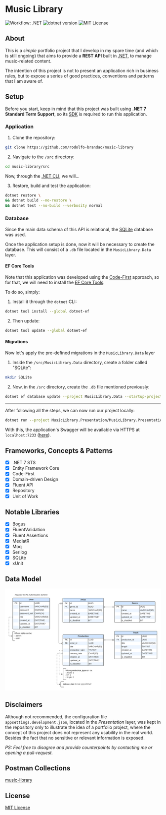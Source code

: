 


# Music Library

![Workflow: .NET](https://github.com/rodolfo-brandao/music-library/actions/workflows/dotnet-ci.yml/badge.svg)
![dotnet version](https://img.shields.io/badge/.NET-7_STS-blue)
![MIT License](https://img.shields.io/github/license/rodolfo-brandao/music-library)

## About
This is a *simple* portfolio project that I develop in my spare time (and which is still ongoing) that aims to provide a **REST API** built in [.NET](https://dotnet.microsoft.com/), to manage music-related content.

The intention of this project is not to present an application rich in business rules, but to expose a series of good practices, conventions and patterns that I am aware of.

## Setup
Before you start, keep in mind that this project was built using **.NET 7 Standard Term Support**, so its [SDK](https://dotnet.microsoft.com/en-us/download) is required to run this application.

### Application
1. Clone the repository:
```bash
git clone https://github.com/rodolfo-brandao/music-library
```

2. Navigate to the `/src` directory:
```bash
cd music-library/src
```

Now, through the [.NET CLI](https://learn.microsoft.com/en-us/dotnet/core/tools/), we will...

3. Restore, build and test the application:
```bash
dotnet restore \
&& dotnet build --no-restore \
&& dotnet test --no-build --verbosity normal
```

### Database
Since the main data schema of this API is relational, the [SQLite](https://www.sqlite.org/index.html) database was used.

Once the application setup is done, now it will be necessary to create the database. This will consist of a `.db` file located in the `MusicLibrary.Data` layer.

#### EF Core Tools
Note that this application was developed using the [Code-First](https://www.entityframeworktutorial.net/code-first/what-is-code-first.aspx) approach, so for that, we will need to install the [EF Core Tools](https://learn.microsoft.com/en-us/ef/core/cli/dotnet).

To do so, simply:

1. Install it through the `dotnet` CLI:
```bash
dotnet tool install --global dotnet-ef
```

2. Then update:
```bash
dotnet tool update --global dotnet-ef
```

#### Migrations
Now let's apply the pre-defined migrations in the `MusicLibrary.Data` layer

1. Inside the `/src/MusicLibrary.Data` directory, create a folder called "SQLite":
```bash
mkdir SQLite
```

2. Now, in the `/src` directory, create the `.db` file mentioned previously:
```bash
dotnet ef database update --project MusicLibrary.Data --startup-project MusicLibrary.Presentation
```

---

After following all the steps, we can now run our project locally:
```bash
dotnet run --project MusicLibrary.Presentation/MusicLibrary.Presentation.csproj
```

With this, the application's Swagger will be available via HTTPS at `localhost:7233` ([here](https://localhost:7233/swagger/index.html)).

## Frameworks, Concepts & Patterns
- [x] .NET 7 STS
- [x] Entity Framework Core
- [x] Code-First
- [x] Domain-driven Design
- [x] Fluent API
- [x] Repository
- [x] Unit of Work

## Notable Libraries
- [x] Bogus
- [x] FluentValidation
- [x] Fluent Assertions
- [x] MediatR
- [x] Moq
- [x] Serilog
- [x] SQLite
- [x] xUnit

## Data Model

<img src="assets/data-model.png" witdh="500" />

## Disclaimers
Although not recommended, the configuration file `appsettings.development.json`, located in the *Presentation* layer, was kept in the repository only to illustrate the idea of a portfolio project, where the concept of this project does not represent any usability in the real world. Besides the fact that no sensitive or relevant information is exposed.

*PS: Feel free to disagree and provide counterpoints by contacting me or opening a pull-request.*

## Postman Collections
[music-library](postman-collections/music-library.json)

## License
[MIT License](LICENSE)
